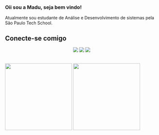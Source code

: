 ### Oii sou a Madu, seja bem vindo!

Atualmente sou estudante de Análise e Desenvolvimento de sistemas pela São Paulo Tech School. 

## Conecte-se comigo

<div align="center"> 
  <a href="https://instagram.com/maahjx" target="_blank"><img src="https://img.shields.io/badge/-Instagram-%23E4405F?style=for-the-badge&logo=instagram&logoColor=white" target="_blank"></a>
  <a href = "mailto:maaahjx@gmail.com"><img src="https://img.shields.io/badge/-Gmail-%23333?style=for-the-badge&logo=gmail&logoColor=white" target="_blank"></a>
  <a href="https://www.linkedin.com/in/rafaella-ballerini-45875016a" target="_blank"><img src="https://img.shields.io/badge/-LinkedIn-%230077B5?style=for-the-badge&logo=linkedin&logoColor=white" target="_blank"></a> 
</div>
<br/>
<br/>
<div>
    <img height="220em" src="https://github-readme-stats.vercel.app/api?username=ferreiramadu&show_icons=true&t&theme=radical"/>
    <img height="220em" src="https://github-readme-stats.vercel.app/api/top-langs/?username=ferreiramadu&langs_count=4)](https://github.com/anuraghazra/github-readme-statsCompact&theme=radical"/>
</div>
